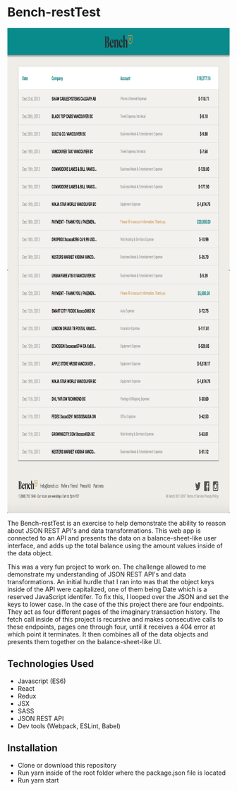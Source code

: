 # Bench-restTest

<img align="center" src="./bench-restTest-1.png" alt="Image of Personal-Site" width="100%" height="550">
<img align="center" src="./bench-restTest-2.png" alt="Image of Personal-Site" width="100%" height="550">

The Bench-restTest is an exercise to help demonstrate the ability to reason about JSON REST API's and data transformations. This web app is connected
to an API and presents the data on a balance-sheet-like user interface, and adds up the total balance using the amount values inside of the data object.

This was a very fun project to work on. The challenge allowed to me demonstrate my understanding of JSON REST API's and data transformations.
An initial hurdle that I ran into was that the object keys inside of the API were capitalized, one of them being Date which is a reserved JavaScript identifer.
To fix this, I looped over the JSON and set the keys to lower case.
In the case of the this project there are four endpoints. They act as four different pages of the imaginary transaction history.
The fetch call inside of this project is recursive and makes consecutive calls to these endpoints, pages one through four, until it receives a 404 error at which point it terminates.
It then combines all of the data objects and presents them together on the balance-sheet-like UI.

## Technologies Used
- Javascript (ES6)
- React
- Redux
- JSX
- SASS
- JSON REST API
- Dev tools (Webpack, ESLint, Babel)

## Installation
- Clone or download this repository
- Run yarn inside of the root folder where the package.json file is located
- Run yarn start

